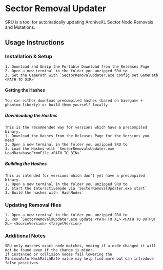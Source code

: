 # Sector Removal Updater

SRU is a tool for automatically updating ArchiveXL Sector Node Removals and Mutations.

## Usage Instructions
### Installation & Setup
    1. Download and Unzip the Portable Download from the Releases Page
    2. Open a new terminal in the folder you unzipped SRU to
    3. Set the GamePath with `SectorRemovalUpdater.exe config set GamePath <PATH TO DIR>`
#### Getting the Hashes
    You can either download precompiled hashes (based on basegame + phantom liberty) or build them yourself locally
##### Downloading the Hashes
    This is the recommended way for versions which have a precompiled binary.
    1. Download the Hashes from the Releases Page for the Versions you need
    2. Open a new terminal in the folder you unzipped SRU to
    3. Load the Hashes with `SectorRemovalsUpdater.exe LoadDatabaseFromFile <PATH TO BIN>`
##### Building the Hashes
    This is intended for versions which don't yet have a precompiled binary.
    1. Open a new terminal in the folder you unzipped SRU to
    2. Start the Interactivemode via `SectorRemovalUpdater.exe start`
    3. Build the hashes with `HashNodes`
### Updating Removal files
    1. Open a new terminal in the folder you unzipped SRU to
    2. Run `SectorRemovalsUpdater.exe update <PATH TO XL> <PATH TO OUTPUT XL> <SourceVersion> <TargetVersion>`

### Additional Notes
    SRU only matches exact node matches, meaing if a node changed it will not be found even if the change is minor.
    If instanced or collision nodes fail lowering the MinimumActorHashMatchRate value may help find more but can introduce false positives.

